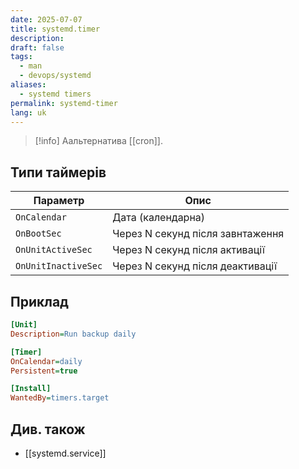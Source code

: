 ```yaml
---
date: 2025-07-07
title: systemd.timer
description: 
draft: false
tags:
  - man
  - devops/systemd
aliases:
  - systemd timers
permalink: systemd-timer
lang: uk
---
```


> [!info] Аальтернатива [[cron]].

## Типи таймерів

| Параметр            | Опис                             |
| ------------------- | -------------------------------- |
| `OnCalendar`        | Дата (календарна)                |
| `OnBootSec`         | Через N секунд після завнтаження |
| `OnUnitActiveSec`   | Через N секунд після активації   |
| `OnUnitInactiveSec` | Через N секунд після деактивації |

## Приклад

```ini
[Unit]
Description=Run backup daily

[Timer]
OnCalendar=daily
Persistent=true

[Install]
WantedBy=timers.target
```

## Див. також

- [[systemd.service]]